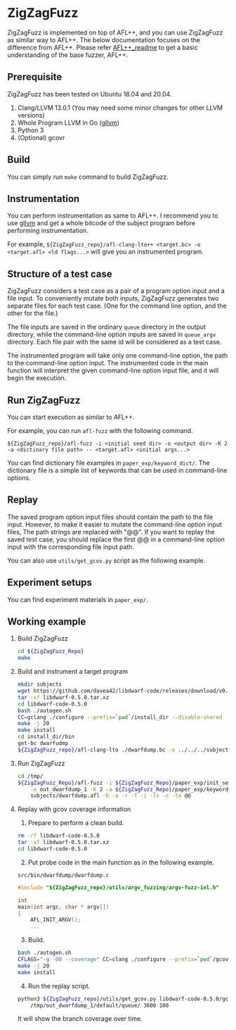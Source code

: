 # ZigZagFuzz

ZigZagFuzz is implemented on top of AFL++, and you can use ZigZagFuzz as similar way to AFL++.
The below documentation focuses on the difference from AFL++.
Please refer [AFL++_readme](README_AFL++.md) to get a basic understanding of the base fuzzer, AFL++.

## Prerequisite
ZigZagFuzz has been tested on Ubuntu 18.04 and 20.04.

1. Clang/LLVM 13.0.1 (You may need some minor changes for other LLVM versions)
1. Whole Program LLVM in Go ([gllvm](https://github.com/SRI-CSL/gllvm))
1. Python 3
1. (Optional) gcovr

## Build
You can simply run `make` command to build ZigZagFuzz.

## Instrumentation
You can perform instrumentation as same to AFL++.
I recommend you to use [gllvm](https://github.com/SRI-CSL/gllvm) and get a whole bitcode of the subject program before performing instrumentation.

For example, `${ZigZagFuzz_repo}/afl-clang-lto++ <target.bc> -o <target.afl> <ld flags...>` will give you an instrumented program.

## Structure of a test case
ZigZagFuzz considers a test case as a pair of a program option input and a file input.
To conveniently mutate both inputs, ZigZagFuzz generates two separate files for each test case.
(One for the command line option, and the other for the file.)

The file inputs are saved in the ordinary `queue` directory in the output directory,
while the command-line option inputs are saved in `queue_argv` directory.
Each file pair with the same id will be considered as a test case.

The instrumented program will take only one command-line option,
the path to the command-line option input. The instrumented code in the main function
will interpret the given command-line option input file, and it will begin the execution.

## Run ZigZagFuzz
You can start execution as similar to AFL++.

For example, you can run `afl-fuzz` with the following command.

`${ZigZagFuzz_repo}/afl-fuzz -i <initial seed dir> -o <output dir> -K 2 -a <dictinary file path> -- <target.afl> <initial args...>`

You can find dictionary file examples in `paper_exp/keyword_dict/`.
The dictionary file is a simple list of keywords that can be used in command-line options.

## Replay
The saved program option input files should contain the path to the file input.
However, to make it easier to mutate the command-line option input files,
The path strings are replaced with "@@".
If you want to replay the saved test case, you should replace the first @@ in a command-line option input
with the corresponding file input path.

You can also use `utils/get_gcov.py` script as the following example.

## Experiment setups
You can find experiment materials in `paper_exp/`.

## Working example
1. Build ZigZagFuzz
    ```bash
    cd ${ZigZagFuzz_Repo}
    make
    ```
2. Build and instrument a target program
    ```bash
    mkdir subjects
    wget https://github.com/davea42/libdwarf-code/releases/download/v0.5.0/libdwarf-0.5.0.tar.xz
    tar -xf libdwarf-0.5.0.tar.xz
    cd libdwarf-code-0.5.0
    bash ./autogen.sh
    CC=gclang ./configure --prefix=`pwd`/install_dir --disable-shared
    make -j 20
    make install
    cd install_dir/bin
    get-bc dwarfudmp
    ${ZigZagFuzz_repo}/afl-clang-lto ./dwarfdump.bc -o ../../../subjects/dwarfdump.afl -lz
    ```

3. Run ZigZagFuzz
    ```bash
    cd /tmp/
    ${ZigZagFuzz_Repo}/afl-fuzz -i ${ZigZagFuzz_Repo}/paper_exp/init_seeds/dwarfdump \
        -o out_dwarfdump_1 -K 2 -a ${ZigZagFuzz_Repo}/paper_exp/keyword_dict/dwarfdump -- \
        subjects/dwarfdump.afl -b -a -r -f -i -ls -c -ta @@
    ```

4. Replay with gcov coverage information
    1. Prepare to perform a clean build.
    ```bash
    rm -rf libdwarf-code-0.5.0
    tar -xf libdwarf-0.5.0.tar.xz
    cd libdwarf-code-0.5.0
    ```

    2. Put probe code in the main function as in the following example.
    
    `src/bin/dwarfdump/dwarfdump.c`
    ```c
    #include "${ZigZagFuzz_repo}/utils/argv_fuzzing/argv-fuzz-inl.h"
    
    int 
    main(int argc, char * argv[])
    {
        AFL_INIT_ARGV();
        ...
    ```

    3. Build.

    ```bash
    bash ./autogen.sh
    CFLAGS="-g -O0 --coverage" CC=clang ./configure --prefix=`pwd`/gcov_install --disable-shared
    make -j 20
    make install
    ```

    4. Run the replay script.
    ```bash
    python3 ${ZigZagFuzz_repo}/utils/get_gcov.py libdwarf-code-0.5.0/gcov_install/bin/dwarfdump \
        /tmp/out_dwarfdump_1/default/queue/ 3600 100
    ```
    It will show the branch coverage over time.

